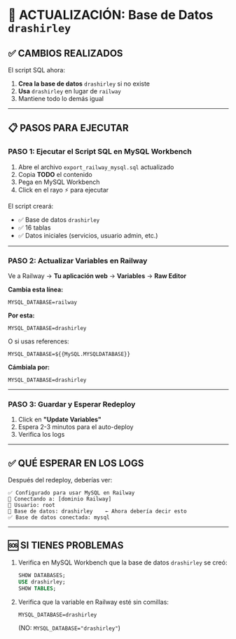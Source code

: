 # 🎯 ACTUALIZACIÓN: Base de Datos `drashirley`

## ✅ CAMBIOS REALIZADOS

El script SQL ahora:
1. **Crea la base de datos** `drashirley` si no existe
2. **Usa** `drashirley` en lugar de `railway`
3. Mantiene todo lo demás igual

---

## 📋 PASOS PARA EJECUTAR

### **PASO 1: Ejecutar el Script SQL en MySQL Workbench**

1. Abre el archivo `export_railway_mysql.sql` actualizado
2. Copia **TODO** el contenido
3. Pega en MySQL Workbench
4. Click en el rayo ⚡ para ejecutar

El script creará:
- ✅ Base de datos `drashirley`
- ✅ 16 tablas
- ✅ Datos iniciales (servicios, usuario admin, etc.)

---

### **PASO 2: Actualizar Variables en Railway**

Ve a Railway → **Tu aplicación web** → **Variables** → **Raw Editor**

**Cambia esta línea:**
```
MYSQL_DATABASE=railway
```

**Por esta:**
```
MYSQL_DATABASE=drashirley
```

O si usas references:
```
MYSQL_DATABASE=${{MySQL.MYSQLDATABASE}}
```

**Cámbiala por:**
```
MYSQL_DATABASE=drashirley
```

---

### **PASO 3: Guardar y Esperar Redeploy**

1. Click en **"Update Variables"**
2. Espera 2-3 minutos para el auto-deploy
3. Verifica los logs

---

## ✅ QUÉ ESPERAR EN LOS LOGS

Después del redeploy, deberías ver:

```
✅ Configurado para usar MySQL en Railway
🔌 Conectando a: [dominio Railway]
👤 Usuario: root
📁 Base de datos: drashirley    ← Ahora debería decir esto
✅ Base de datos conectada: mysql
```

---

## 🆘 SI TIENES PROBLEMAS

1. Verifica en MySQL Workbench que la base de datos `drashirley` se creó:
   ```sql
   SHOW DATABASES;
   USE drashirley;
   SHOW TABLES;
   ```

2. Verifica que la variable en Railway esté sin comillas:
   ```
   MYSQL_DATABASE=drashirley
   ```
   (NO: `MYSQL_DATABASE="drashirley"`)













